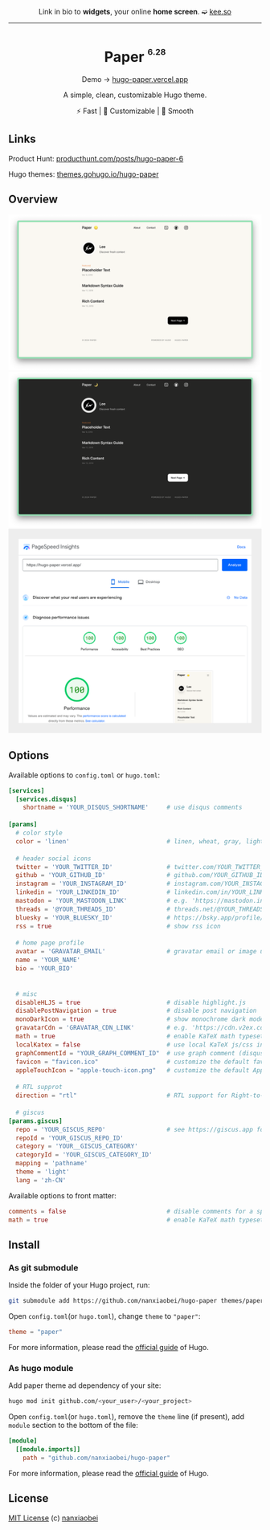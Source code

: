 <div align="center">

Link in bio to **widgets**,
your online **home screen**. ➫ [kee.so](https://kee.so/)

</div>

---

<div align="center">
<h1>Paper <sup><sup><sub>6.28</sub></sup></sup></h1>

Demo → [hugo-paper.vercel.app](https://hugo-paper.vercel.app/)

A simple, clean, customizable Hugo theme.

⚡️ Fast | 👒 Customizable | 🫙 Smooth

</div>

## Links

Product Hunt: [producthunt.com/posts/hugo-paper-6](https://www.producthunt.com/posts/hugo-paper-6)

Hugo themes: [themes.gohugo.io/hugo-paper](https://themes.gohugo.io/hugo-paper/)

## Overview

![](./images/screenshot.png)
![](./images/screenshot_dark.png)
![](./images/pagespeed.png)

## Options

Available options to `config.toml` or `hugo.toml`:

```toml
[services]
  [services.disqus]
    shortname = 'YOUR_DISQUS_SHORTNAME'     # use disqus comments

[params]
  # color style
  color = 'linen'                           # linen, wheat, gray, light

  # header social icons
  twitter = 'YOUR_TWITTER_ID'               # twitter.com/YOUR_TWITTER_ID
  github = 'YOUR_GITHUB_ID'                 # github.com/YOUR_GITHUB_ID
  instagram = 'YOUR_INSTAGRAM_ID'           # instagram.com/YOUR_INSTAGRAM_ID
  linkedin = 'YOUR_LINKEDIN_ID'             # linkedin.com/in/YOUR_LINKEDIN_ID
  mastodon = 'YOUR_MASTODON_LINK'           # e.g. 'https://mastodon.instance/@xxx'
  threads = '@YOUR_THREADS_ID'              # threads.net/@YOUR_THREADS_ID
  bluesky = 'YOUR_BLUESKY_ID'               # https://bsky.app/profile/YOUR_BLUESKY_ID
  rss = true                                # show rss icon

  # home page profile
  avatar = 'GRAVATAR_EMAIL'                 # gravatar email or image url
  name = 'YOUR_NAME'
  bio = 'YOUR_BIO'


  # misc
  disableHLJS = true                        # disable highlight.js
  disablePostNavigation = true              # disable post navigation
  monoDarkIcon = true                       # show monochrome dark mode icon
  gravatarCdn = 'GRAVATAR_CDN_LINK'         # e.g. 'https://cdn.v2ex.com/gravatar/'
  math = true                               # enable KaTeX math typesetting globally
  localKatex = false                        # use local KaTeX js/css instead of CDN
  graphCommentId = "YOUR_GRAPH_COMMENT_ID"  # use graph comment (disqus alternative)
  favicon = "favicon.ico"                   # customize the default favicon
  appleTouchIcon = "apple-touch-icon.png"   # customize the default Apple touch icon

  # RTL supprot
  direction = "rtl"                         # RTL support for Right-to-left languages

  # giscus
[params.giscus]
  repo = 'YOUR_GISCUS_REPO'                 # see https://giscus.app for more details
  repoId = 'YOUR_GISCUS_REPO_ID'
  category = 'YOUR__GISCUS_CATEGORY'
  categoryId = 'YOUR_GISCUS_CATEGORY_ID'
  mapping = 'pathname'
  theme = 'light'
  lang = 'zh-CN'
```

Available options to front matter:

```toml
comments = false                            # disable comments for a specific page
math = true                                 # enable KaTeX math typesetting for a specific page
```

## Install

### As git submodule

Inside the folder of your Hugo project, run:

```bash
git submodule add https://github.com/nanxiaobei/hugo-paper themes/paper
```

Open `config.toml`(or `hugo.toml`), change `theme` to `"paper"`:

```toml
theme = "paper"
```

For more information, please read the [official guide](https://gohugo.io/getting-started/quick-start/#configure-the-site) of Hugo.

### As hugo module

Add paper theme ad dependency of your site:

```bash
hugo mod init github.com/<your_user>/<your_project>
```

Open `config.toml`(or `hugo.toml`), remove the `theme` line (if present), add `module` section to the bottom of the file:

```toml
[module]
  [[module.imports]]
    path = "github.com/nanxiaobei/hugo-paper"
```

For more information, please read the [official guide](https://gohugo.io/hugo-modules/use-modules/#use-a-module-for-a-theme) of Hugo.

## License

[MIT License](https://github.com/nanxiaobei/hugo-paper/blob/main/LICENSE) (c) [nanxiaobei](https://lee.so/)
